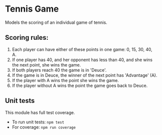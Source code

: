 # Tennis Game

Models the scoring of an individual game of tennis.

## Scoring rules:

1. Each player can have either of these points in one game: 0, 15, 30, 40, A.
2. If one player has 40, and her opponent has less than 40, and she wins the next point, she wins the game.
3. If both players reach 40 the game is in 'Deuce'.
4. If the game is in Deuce, the winner of the next point has 'Advantage' (A).
5. If the player with A wins the point she wins the game.
6. If the player without A wins the point the game goes back to Deuce.

## Unit tests

This module has full test coverage.

* To run unit tests: `npm test`
* For coverage: `npm run coverage`
